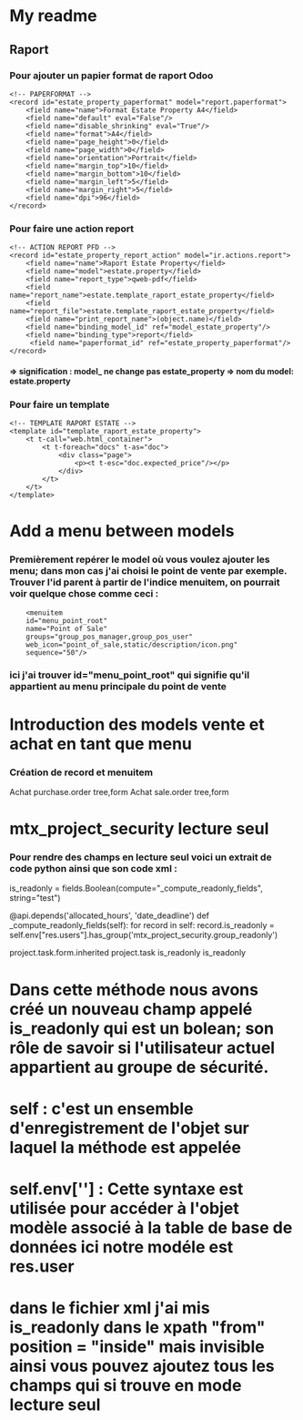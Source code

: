 # My readme

## Raport
### Pour ajouter un papier format de raport Odoo
    <!-- PAPERFORMAT -->
    <record id="estate_property_paperformat" model="report.paperformat">
        <field name="name">Format Estate Property A4</field>
        <field name="default" eval="False"/>
        <field name="disable_shrinking" eval="True"/>
        <field name="format">A4</field>
        <field name="page_height">0</field>
        <field name="page_width">0</field>
        <field name="orientation">Portrait</field>
        <field name="margin_top">10</field>
        <field name="margin_bottom">10</field>
        <field name="margin_left">5</field>
        <field name="margin_right">5</field>
        <field name="dpi">96</field>
    </record>

### Pour faire une action report

    <!-- ACTION REPORT PFD -->
    <record id="estate_property_report_action" model="ir.actions.report">
        <field name="name">Raport Estate Property</field>
        <field name="model">estate.property</field>
        <field name="report_type">qweb-pdf</field>
        <field name="report_name">estate.template_raport_estate_property</field>
        <field name="report_file">estate.template_raport_estate_property</field>
        <field name="print_report_name">(object.name)</field>
        <field name="binding_model_id" ref="model_estate_property"/>
        <field name="binding_type">report</field>
         <field name="paperformat_id" ref="estate_property_paperformat"/>
    </record>
####  <field name="binding_model_id" ref="model_estate_property"/> => signification : model_ ne change pas estate_property => nom du model: estate.property 

### Pour faire un template

    <!-- TEMPLATE RAPORT ESTATE -->
    <template id="template_raport_estate_property">
        <t t-call="web.html_container">
            <t t-foreach="docs" t-as="doc">
                <div class="page">
                    <p><t t-esc="doc.expected_price"/></p>
                </div>
            </t>
        </t>
    </template>

# Add a menu between models
### Premièrement repérer le model où vous voulez ajouter les menu; dans mon cas j'ai choisi le point de vente par exemple. Trouver l'id parent à partir de l'indice menuitem, on pourrait voir quelque chose comme ceci : 

        <menuitem
        id="menu_point_root"
        name="Point of Sale"
        groups="group_pos_manager,group_pos_user"
        web_icon="point_of_sale,static/description/icon.png"
        sequence="50"/>
### ici j'ai trouver id="menu_point_root" qui signifie qu'il appartient au menu principale du point de vente

# Introduction des models vente et achat en tant que menu
### Création de record et menuitem

<?xml version="1.0" encoding="utf-8"?>
<odoo>

   <record id="mtx_action_purchase_order" model="ir.actions.act_window">
        <field name="name">Achat</field>
        <field name="res_model">purchase.order</field>
        <field name="view_mode">tree,form</field>
   </record>

 <record id="mtx_action_sale_order" model="ir.actions.act_window">
    <field name="name">Achat</field>
    <field name="res_model">sale.order</field>
    <field name="view_mode">tree,form</field>
 </record>

   <menuitem id="menu_pos_purchacse_settings"
        name="Achat"
        parent="point_of_sale.menu_point_root"
        action="mtx_action_purchase_order"
        groups="base.group_system"/>

   <menuitem id="menu_pos_sale_settings"
        name="Vente"
        parent="point_of_sale.menu_point_root"
        action="mtx_action_sale_order"
        groups="base.group_system"/>

</odoo>


# mtx_project_security lecture seul
### Pour rendre des champs en lecture seul voici un extrait de code python ainsi que son code xml : 

is_readonly = fields.Boolean(compute="_compute_readonly_fields", string="test")


@api.depends('allocated_hours', 'date_deadline')
def _compute_readonly_fields(self):
    for record in self:
       record.is_readonly = self.env["res.users"].has_group('mtx_project_security.group_readonly')




<?xml version='1.0' encoding='utf-8'?>
<odoo>
    <record model="ir.ui.view" id="view_task_form2_inherited">
        <field name="name">project.task.form.inherited</field>
        <field name="model">project.task</field>
        <field name="inherit_id" ref="project.view_task_form2" />
        <field name="arch" type="xml">
            <xpath expr="//form" position="after">
                <field name="is_readonly" invisible='1'/>
            </xpath>
            <xpath expr="//field[@name='date_deadline']" position="attributes">
                <attribute name="readonly">is_readonly</attribute>
            </xpath>
            <xpath expr="//field[@name='allocated_hours']" position="attributes">
                <attribute name="readonly">is_readonly</attribute>
            </xpath>
        </field>     
    </record>

</odoo>

# Dans cette méthode nous avons créé un nouveau champ appelé is_readonly qui est un bolean; son rôle de savoir si l'utilisateur actuel appartient au groupe de sécurité.
# self : c'est un ensemble d'enregistrement de l'objet sur laquel la méthode est appelée
# self.env[''] : Cette syntaxe est utilisée pour accéder à l'objet modèle associé à la table de base de données ici notre modéle est res.user
# dans le fichier xml j'ai mis is_readonly dans le xpath "from" position = "inside" mais invisible ainsi vous pouvez ajoutez tous les champs qui si trouve en mode lecture seul 
